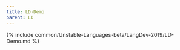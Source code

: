 ```yaml
---
title: LD-Demo
parent: LD
---
```


{% include common/Unstable-Languages-beta/LangDev-2019/LD-Demo.md %}
